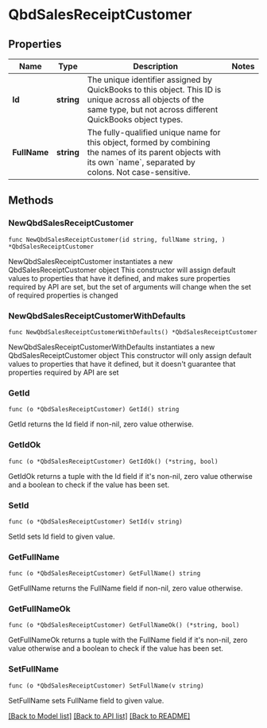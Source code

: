 # QbdSalesReceiptCustomer

## Properties

Name | Type | Description | Notes
------------ | ------------- | ------------- | -------------
**Id** | **string** | The unique identifier assigned by QuickBooks to this object. This ID is unique across all objects of the same type, but not across different QuickBooks object types. | 
**FullName** | **string** | The fully-qualified unique name for this object, formed by combining the names of its parent objects with its own &#x60;name&#x60;, separated by colons. Not case-sensitive. | 

## Methods

### NewQbdSalesReceiptCustomer

`func NewQbdSalesReceiptCustomer(id string, fullName string, ) *QbdSalesReceiptCustomer`

NewQbdSalesReceiptCustomer instantiates a new QbdSalesReceiptCustomer object
This constructor will assign default values to properties that have it defined,
and makes sure properties required by API are set, but the set of arguments
will change when the set of required properties is changed

### NewQbdSalesReceiptCustomerWithDefaults

`func NewQbdSalesReceiptCustomerWithDefaults() *QbdSalesReceiptCustomer`

NewQbdSalesReceiptCustomerWithDefaults instantiates a new QbdSalesReceiptCustomer object
This constructor will only assign default values to properties that have it defined,
but it doesn't guarantee that properties required by API are set

### GetId

`func (o *QbdSalesReceiptCustomer) GetId() string`

GetId returns the Id field if non-nil, zero value otherwise.

### GetIdOk

`func (o *QbdSalesReceiptCustomer) GetIdOk() (*string, bool)`

GetIdOk returns a tuple with the Id field if it's non-nil, zero value otherwise
and a boolean to check if the value has been set.

### SetId

`func (o *QbdSalesReceiptCustomer) SetId(v string)`

SetId sets Id field to given value.


### GetFullName

`func (o *QbdSalesReceiptCustomer) GetFullName() string`

GetFullName returns the FullName field if non-nil, zero value otherwise.

### GetFullNameOk

`func (o *QbdSalesReceiptCustomer) GetFullNameOk() (*string, bool)`

GetFullNameOk returns a tuple with the FullName field if it's non-nil, zero value otherwise
and a boolean to check if the value has been set.

### SetFullName

`func (o *QbdSalesReceiptCustomer) SetFullName(v string)`

SetFullName sets FullName field to given value.



[[Back to Model list]](../README.md#documentation-for-models) [[Back to API list]](../README.md#documentation-for-api-endpoints) [[Back to README]](../README.md)


